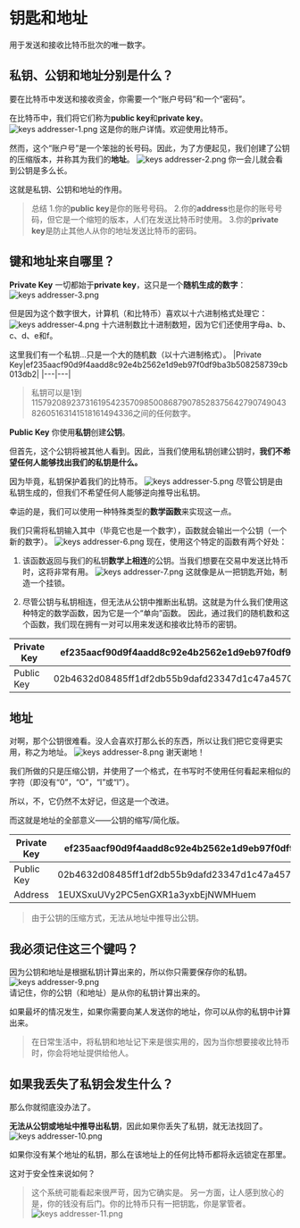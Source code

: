 # 钥匙和地址
用于发送和接收比特币批次的唯一数字。

## 私钥、公钥和地址分别是什么？
要在比特币中发送和接收资金，你需要一个“账户号码”和一个“密码”。

在比特币中，我们将它们称为**public key**和**private key**。
![keys addresser-1.png](img/keys_addresses-1%20(1).png)
这是你的账户详情。欢迎使用比特币。

然而，这个“账户号”是一个笨拙的长号码。因此，为了方便起见，我们创建了公钥的压缩版本，并称其为我们的**地址**。
![keys addresser-2.png](img/keys_addresses-2%20(1).png)
你一会儿就会看到公钥是多么长。

这就是私钥、公钥和地址的作用。
>总结
1.你的**public key**是你的账号号码。
2.你的**address**也是你的账号号码，但它是一个缩短的版本，人们在发送比特币时使用。
3.你的**private key**是防止其他人从你的地址发送比特币的密码。

## 键和地址来自哪里？
**Private Key**
一切都始于**private key**，这只是一个**随机生成的数字**：
![keys addresser-3.png](img/keys_addresses-3%20(1).png)

但是因为这个数字很大，计算机（和比特币）喜欢以十六进制格式处理它：
![keys addresser-4.png](img/keys_addresses-4%20(1).png)
十六进制数比十进制数短，因为它们还使用字母a、b、c、d、e和f。

这里我们有一个私钥...只是一个大的随机数（以十六进制格式）。
|Private Key|ef235aacf90d9f4aadd8c92e4b2562e1d9eb97f0df9ba3b508258739cb013db2|
|---|---|
>私钥可以是1到115792089237316195423570985008687907852837564279074904382605163141518161494336之间的任何数字。

**Public Key**
你使用**私钥**创建**公钥**。

但首先，这个公钥将被其他人看到。因此，当我们使用私钥创建公钥时，**我们不希望任何人能够找出我们的私钥是什么。**

因为毕竟，私钥保护着我们的比特币。
![keys addresser-5.png](img/keys_addresses-5%20(1).png)
尽管公钥是由私钥生成的，但我们不希望任何人能够逆向推导出私钥。

幸运的是，我们可以使用一种特殊类型的**数学函数**来实现这一点。

我们只需将私钥输入其中（毕竟它也是一个数字），函数就会输出一个公钥（一个新的数字）。
![keys addresser-6.png](img/keys_addresses-6%20(1).png)
现在，使用这个特定的函数有两个好处：

1. 该函数返回与我们的私钥**数学上相连**的公钥。当我们想要在交易中发送比特币时，这将非常有用。
![keys addresser-7.png](img/keys_addresses-7%20(1).png)
这就像是从一把钥匙开始，制造一个挂锁。

2. 尽管公钥与私钥相连，但无法从公钥中推断出私钥。这就是为什么我们使用这种特定的数学函数，因为它是一个“单向”函数。
因此，通过我们的随机数和这个函数，我们现在拥有一对可以用来发送和接收比特币的密钥。

|Private Key|ef235aacf90d9f4aadd8c92e4b2562e1d9eb97f0df9ba3b508258739cb013db2|
|---|---|
|Public Key|02b4632d08485ff1df2db55b9dafd23347d1c47a457072a1e87be26896549a8737|

## 地址
对啊，那个公钥很难看。没人会喜欢打那么长的东西，所以让我们把它变得更实用，称之为地址。
![keys addresser-8.png](img/keys_addresses-8%20(1).png)
谢天谢地！

我们所做的只是压缩公钥，并使用了一个格式，在书写时不使用任何看起来相似的字符（即没有“0”，“O”，“I”或“l”）。

所以，不，它仍然不太好记，但这是一个改进。

而这就是地址的全部意义——公钥的缩写/简化版。

|Private Key|ef235aacf90d9f4aadd8c92e4b2562e1d9eb97f0df9ba3b508258739cb013db2|
|---|---|
|Public Key|02b4632d08485ff1df2db55b9dafd23347d1c47a457072a1e87be26896549a8737|
|Address|	1EUXSxuUVy2PC5enGXR1a3yxbEjNWMHuem|

>由于公钥的压缩方式，无法从地址中推导出公钥。

## 我必须记住这三个键吗？
因为公钥和地址是根据私钥计算出来的，所以你只需要保存你的私钥。
![keys addresser-9.png](img/keys_addresses-9%20(1).png)\
请记住，你的公钥（和地址）是从你的私钥计算出来的。

如果最坏的情况发生，如果你需要向某人发送你的地址，你可以从你的私钥中计算出来。

>在日常生活中，将私钥和地址记下来是很实用的，因为当你想要接收比特币时，你会将地址提供给他人。

## 如果我丢失了私钥会发生什么？

那么你就彻底没办法了。

**无法从公钥或地址中推导出私钥**，因此如果你丢失了私钥，就无法找回了。
![keys addresser-10.png](img/keys_addresses-10%20(1).png)

如果你没有某个地址的私钥，那么在该地址上的任何比特币都将永远锁定在那里。

这对于安全性来说如何？
>这个系统可能看起来很严苛，因为它确实是。
另一方面，让人感到放心的是，你的钱没有后门。你的比特币只有一把钥匙，你是掌管者。
![keys addresser-11.png](img/keys_addresses-11%20(1).png)